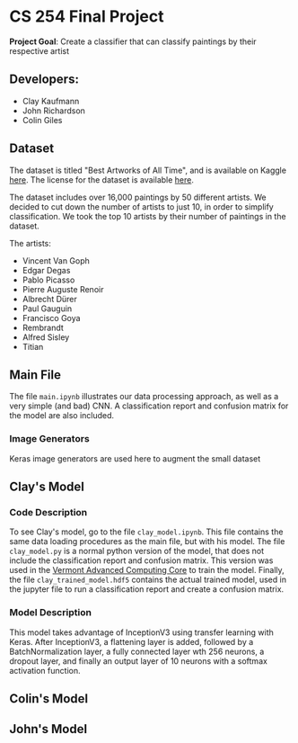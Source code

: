 # CS 254 Final Project

**Project Goal**: Create a classifier that can classify paintings by their
respective artist

## Developers:

- Clay Kaufmann
- John Richardson
- Colin Giles

## Dataset

The dataset is titled "Best Artworks of All Time", and is available on
Kaggle [here](https://www.kaggle.com/ikarus777/best-artworks-of-all-time).
The license for the dataset is available
[here](https://creativecommons.org/licenses/by-nc-sa/4.0/).

The dataset includes over 16,000 paintings by 50 different artists. We decided
to cut down the number of artists to just 10, in order to simplify
classification. We took the top 10 artists by their number of paintings in the
dataset.

The artists:

- Vincent Van Goph
- Edgar Degas
- Pablo Picasso
- Pierre Auguste Renoir
- Albrecht Dürer
- Paul Gauguin
- Francisco Goya
- Rembrandt
- Alfred Sisley
- Titian

## Main File

The file `main.ipynb` illustrates our data processing approach, as well as a
very simple (and bad) CNN. A classification report and confusion matrix for the
model are also included.

### Image Generators

Keras image generators are used here to augment the small dataset

## Clay's Model

### Code Description

To see Clay's model, go to the file `clay_model.ipynb`. This file contains the
same data loading procedures as the main file, but with his model. The file
`clay_model.py` is a normal python version of the model, that does not include
the classification report and confusion matrix. This version was used in the
[Vermont Advanced Computing Core](https://www.uvm.edu/vacc) to train the model.
Finally, the file `clay_trained_model.hdf5` contains the actual trained model,
used in the jupyter file to run a classification report and create a confusion
matrix.

### Model Description

This model takes advantage of InceptionV3 using transfer learning with Keras.
After InceptionV3, a flattening layer is added, followed by a BatchNormalization
layer, a fully connected layer wth 256 neurons, a dropout layer, and finally an
output layer of 10 neurons with a softmax activation function.

## Colin's Model

## John's Model
